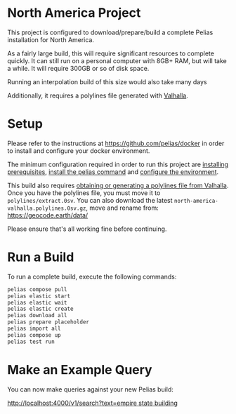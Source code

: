 # North America Project

This project is configured to download/prepare/build a complete Pelias installation for North America.

As a fairly large build, this will require significant resources to complete quickly. It can still run on a personal computer with 8GB+ RAM, but will take a while. It will require 300GB or so of disk space.

Running an interpolation build of this size would also take many days

Additionally, it requires a polylines file generated with [Valhalla](https://github.com/valhalla).

# Setup

Please refer to the instructions at https://github.com/pelias/docker in order to install and configure your docker environment.

The minimum configuration required in order to run this project are [installing prerequisites](https://github.com/pelias/docker#prerequisites), [install the pelias command](https://github.com/pelias/docker#installing-the-pelias-command) and [configure the environment](https://github.com/pelias/docker#configure-environment).

This build also requires [obtaining or generating a polylines file from Valhalla](https://github.com/pelias/polylines/wiki/Generating-polylines-from-Valhalla). Once you have the polylines file, you must move it to `polylines/extract.0sv`. You can also download the latest `north-america-valhalla.polylines.0sv.gz`, move and rename from: https://geocode.earth/data/

Please ensure that's all working fine before continuing.

# Run a Build

To run a complete build, execute the following commands:

```bash
pelias compose pull
pelias elastic start
pelias elastic wait
pelias elastic create
pelias download all
pelias prepare placeholder
pelias import all
pelias compose up
pelias test run
```

# Make an Example Query

You can now make queries against your new Pelias build:

[http://localhost:4000/v1/search?text=empire state building](http://localhost:4000/v1/search?text=empire%20state%20building)

